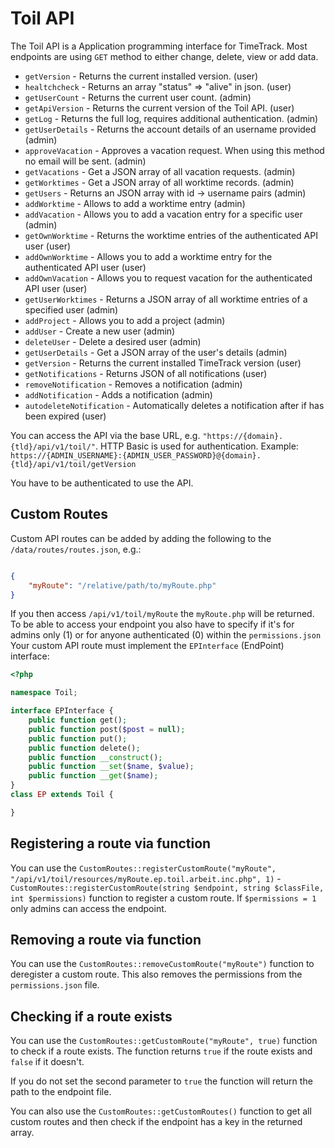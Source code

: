 # Toil API

The Toil API is a Application programming interface for TimeTrack.
Most endpoints are using `GET` method to either change, delete, view or add data.

* `getVersion` - Returns the current installed version. (user)
* `healtchcheck` - Returns an array "status" => "alive" in json. (user)
* `getUserCount` - Returns the current user count. (admin)
* `getApiVersion` - Returns the current version of the Toil API. (user)
* `getLog` - Returns the full log, requires additional authentication. (admin)
* `getUserDetails` - Returns the account details of an username provided (admin)
* `approveVacation` - Approves a vacation request. When using this method no email will be sent. (admin)
* `getVacations` - Get a JSON array of all vacation requests. (admin)
* `getWorktimes` - Get a JSON array of all worktime records. (admin)
* `getUsers` - Returns an JSON array with id -> username pairs (admin)
* `addWorktime` - Allows to add a worktime entry (admin)
* `addVacation` - Allows you to add a vacation entry for a specific user (admin)
* `getOwnWorktime` - Returns the worktime entries of the authenticated API user (user)
* `addOwnWorktime` - Allows you to add a worktime entry for the authenticated API user (user)
* `addOwnVacation` - Allows you to request vacation for the authenticated API user (user)
* `getUserWorktimes` - Returns a JSON array of all worktime entries of a specified user (admin)
* `addProject` - Allows you to add a project (admin)
* `addUser` - Create a new user (admin)
* `deleteUser` - Delete a desired user (admin)
* `getUserDetails` - Get a JSON array of the user's details (admin)
* `getVersion` - Returns the current installed TimeTrack version (user)
* `getNotifications` - Returns JSON of all notifications (user)
* `removeNotification` - Removes a notification (admin)
* `addNotification` - Adds a notification (admin)
* `autodeleteNotification` - Automatically deletes a notification after if has been expired (user)

You can access the API via the base URL, e.g. `"https://{domain}.{tld}/api/v1/toil/"`. HTTP Basic is used for authentication.
Example: `https://{ADMIN_USERNAME}:{ADMIN_USER_PASSWORD}@{domain}.{tld}/api/v1/toil/getVersion`

You have to be authenticated to use the API.

## Custom Routes

Custom API routes can be added by adding the following to the `/data/routes/routes.json`, e.g.:

```json

{
    "myRoute": "/relative/path/to/myRoute.php"
}

```

If you then access `/api/v1/toil/myRoute` the `myRoute.php` will be returned. To be able to access your endpoint you also have to specify if it's for admins only (1) or for anyone authenticated (0) within the `permissions.json`
Your custom API route must implement the `EPInterface` (EndPoint) interface:

```php
<?php

namespace Toil;

interface EPInterface {
    public function get();
    public function post($post = null);
    public function put();
    public function delete();
    public function __construct();
    public function __set($name, $value);
    public function __get($name);
}
class EP extends Toil {

}

```

## Registering a route via function

You can use the `CustomRoutes::registerCustomRoute("myRoute", "/api/v1/toil/resources/myRoute.ep.toil.arbeit.inc.php", 1)` - `CustomRoutes::registerCustomRoute(string $endpoint, string $classFile, int $permissions)` function to register a custom route. If `$permissions = 1` only admins can access the endpoint.

## Removing a route via function

You can use the `CustomRoutes::removeCustomRoute("myRoute")` function to deregister a custom route.
This also removes the permissions from the `permissions.json` file.

## Checking if a route exists

You can use the `CustomRoutes::getCustomRoute("myRoute", true)` function to check if a route exists. The function returns `true` if the route exists and `false` if it doesn't.

If you do not set the second parameter to `true` the function will return the path to the endpoint file.

You can also use the `CustomRoutes::getCustomRoutes()` function to get all custom routes and then check if the endpoint has a key in the returned array.
